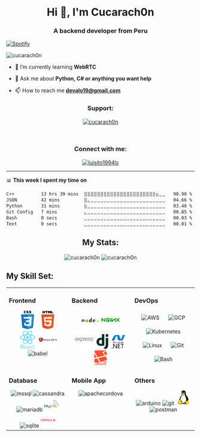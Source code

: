 <h1 align="center">Hi 👋, I'm Cucarach0n</h1>
<h3 align="center">A backend developer from Peru</h3>
<p align="center">

[![Spotify](https://spotifygit-ten.vercel.app/api/spotify?background_color=0d1117&border_color=ffffff)](https://open.spotify.com/user/antexngopkqeh5hl073r0e8do)


	
</p>
	
<p align="left"> <img src="https://komarev.com/ghpvc/?username=cucarach0n&label=Profile%20views&color=0e75b6&style=flat" alt="cucarach0n" /> </p>

- 🌱 I’m currently learning **WebRTC**

- 💬 Ask me about **Python, C# or anything you want help**

- 📫 How to reach me **devalo19@gmail.com**

<h3 align="center">Support:</h3>
<p align="center"><a href="https://www.buymeacoffee.com/devalo19Y"> <img align="center" src="https://cdn.buymeacoffee.com/buttons/v2/default-yellow.png" height="50" width="210" alt="cucarach0n" /></a></p><br>

<h3 align="center">Connect with me:</h3>
<p align="center">
<a href="https://www.youtube.com/c/LuisParionaOsorio" target="blank"><img align="center" src="https://raw.githubusercontent.com/rahuldkjain/github-profile-readme-generator/master/src/images/icons/Social/youtube.svg" alt="luisito1994ls" height="30" width="40" /></a>
</p>

---
<p align="center">
	
📊 **This week I spent my time on**
	
<!--START_SECTION:waka-->

```text
C++          13 hrs 39 mins  ⣿⣿⣿⣿⣿⣿⣿⣿⣿⣿⣿⣿⣿⣿⣿⣿⣿⣿⣿⣿⣿⣿⣶⣀⣀   90.98 %
JSON         42 mins         ⣿⣄⣀⣀⣀⣀⣀⣀⣀⣀⣀⣀⣀⣀⣀⣀⣀⣀⣀⣀⣀⣀⣀⣀⣀   04.66 %
Python       31 mins         ⣷⣀⣀⣀⣀⣀⣀⣀⣀⣀⣀⣀⣀⣀⣀⣀⣀⣀⣀⣀⣀⣀⣀⣀⣀   03.48 %
Git Config   7 mins          ⣄⣀⣀⣀⣀⣀⣀⣀⣀⣀⣀⣀⣀⣀⣀⣀⣀⣀⣀⣀⣀⣀⣀⣀⣀   00.85 %
Bash         0 secs          ⣀⣀⣀⣀⣀⣀⣀⣀⣀⣀⣀⣀⣀⣀⣀⣀⣀⣀⣀⣀⣀⣀⣀⣀⣀   00.03 %
Text         0 secs          ⣀⣀⣀⣀⣀⣀⣀⣀⣀⣀⣀⣀⣀⣀⣀⣀⣀⣀⣀⣀⣀⣀⣀⣀⣀   00.01 %
```

<!--END_SECTION:waka-->
	
</p>

<h2 align="center">My Stats:</h2>

<p align="center"><img align="center" src="https://github-readme-stats.vercel.app/api/top-langs?username=cucarach0n&show_icons=true&theme=gruvbox&locale=en&layout=compact" alt="cucarach0n" />      <img align="center" src="https://github-readme-streak-stats.herokuapp.com/?user=cucarach0n&theme=dark" alt="cucarach0n" /></p>
<p align="center">
	
</p>
<h2 align="left">My Skill Set:</h2>
 
<table>
<tr>
<td valign="top" width="33%">

### Frontend  
<div align="center">  
	<img src="https://raw.githubusercontent.com/devicons/devicon/master/icons/css3/css3-original-wordmark.svg" alt="css3"  height="50"/> 
	<img src="https://raw.githubusercontent.com/devicons/devicon/master/icons/html5/html5-original-wordmark.svg" alt="html5"  height="50"/> 
	<img src="https://raw.githubusercontent.com/devicons/devicon/master/icons/react/react-original-wordmark.svg" alt="react"  height="50"/> 
	<img src="https://raw.githubusercontent.com/devicons/devicon/master/icons/angularjs/angularjs-original-wordmark.svg" alt="angularjs"  height="50"/> 
	<img src="https://www.vectorlogo.zone/logos/babeljs/babeljs-icon.svg" alt="babel" width="40" height="50"/> 
</div>

</td>
<td valign="top" width="33%">

### Backend  
<div align="center">  
	<img src="https://raw.githubusercontent.com/devicons/devicon/master/icons/nodejs/nodejs-original-wordmark.svg" alt="nodejs" height="50"/> 
	<img src="https://raw.githubusercontent.com/devicons/devicon/master/icons/nginx/nginx-original.svg" alt="nginx" height="50"/> 
	<img src="https://raw.githubusercontent.com/devicons/devicon/master/icons/express/express-original-wordmark.svg" alt="express" height="50"/>
	<img src="https://raw.githubusercontent.com/devicons/devicon/master/icons/django/django-plain.svg" alt="django" height="40"/> 
	<img src="https://raw.githubusercontent.com/devicons/devicon/master/icons/dot-net/dot-net-original-wordmark.svg" alt="dotnet" height="40"/> 
	<img src="https://raw.githubusercontent.com/devicons/devicon/master/icons/laravel/laravel-plain-wordmark.svg" alt="laravel" height="40"/> 
</div>

</td>
<td valign="top" width="33%">

### DevOps  
<div align="center">  
	<img style="margin: 10px" src="https://profilinator.rishav.dev/skills-assets/amazonwebservices-original-wordmark.svg" alt="AWS" height="50" />  
	<img style="margin: 10px" src="https://profilinator.rishav.dev/skills-assets/google_cloud-icon.svg" alt="GCP" height="50" />  
	<img style="margin: 10px" src="https://profilinator.rishav.dev/skills-assets/kubernetes-icon.svg" alt="Kubernetes" height="50" />  
	<img style="margin: 10px" src="https://profilinator.rishav.dev/skills-assets/linux-original.svg" alt="Linux" height="50" />  
	<img style="margin: 10px" src="https://profilinator.rishav.dev/skills-assets/git-scm-icon.svg" alt="Git" height="50" />  
	<img style="margin: 10px" src="https://profilinator.rishav.dev/skills-assets/gnu_bash-icon.svg" alt="Bash" height="50" />  
</div>

</td>
</tr>


<tr>
<td valign="top" width="33%">

### Database 
<div align="center">  
    <img src="https://www.svgrepo.com/show/303229/microsoft-sql-server-logo.svg" alt="mssql" width="40" height="40"/> 
    <img src="https://www.vectorlogo.zone/logos/apache_cassandra/apache_cassandra-icon.svg" alt="cassandra" width="40" height="40"/> 
    <img src="https://www.vectorlogo.zone/logos/mariadb/mariadb-icon.svg" alt="mariadb" width="40" height="40"/> 
    <img src="https://raw.githubusercontent.com/devicons/devicon/master/icons/mysql/mysql-original-wordmark.svg" alt="mysql" width="40" height="40"/> 
    <img src="https://www.vectorlogo.zone/logos/sqlite/sqlite-icon.svg" alt="sqlite" width="40" height="40"/>
   <img src="https://raw.githubusercontent.com/devicons/devicon/master/icons/oracle/oracle-original.svg" alt="oracle" width="40" height="40"/> 
</div>

</td>
<td valign="top" width="33%">

### Mobile App  
<div align="center">  
<img src="https://www.vectorlogo.zone/logos/apache_cordova/apache_cordova-icon.svg" alt="apachecordova" width="40" height="40"/> 
</div>

</td>
<td valign="top" width="33%">

### Others  
<div align="center">  
    <img src="https://cdn.worldvectorlogo.com/logos/arduino-1.svg" alt="arduino" width="40" height="40"/> 
    <img src="https://www.vectorlogo.zone/logos/git-scm/git-scm-icon.svg" alt="git" width="40" height="40"/> 
    <img src="https://raw.githubusercontent.com/devicons/devicon/master/icons/linux/linux-original.svg" alt="linux" width="40" height="40"/> 
    <img src="https://www.vectorlogo.zone/logos/getpostman/getpostman-icon.svg" alt="postman" width="40" height="40"/> 
</div>

</td>
</tr>

</table>  

